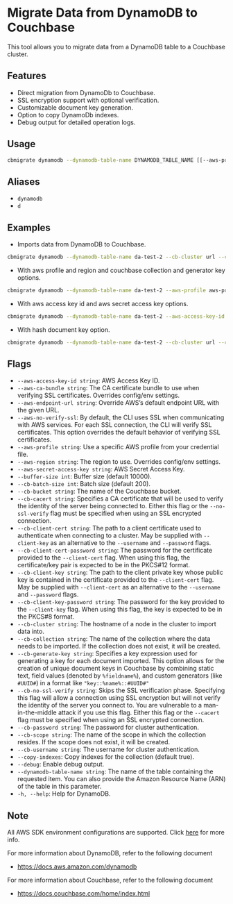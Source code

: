 
# Migrate Data from DynamoDB to Couchbase

This tool allows you to migrate data from a DynamoDB table to a Couchbase cluster.

## Features

- Direct migration from DynamoDb to Couchbase.
- SSL encryption support with optional verification.
- Customizable document key generation.
- Option to copy DynamoDb indexes.
- Debug output for detailed operation logs.

## Usage

```sh
cbmigrate dynamodb --dynamodb-table-name DYNAMODB_TABLE_NAME [[--aws-profile AWS_PROFILE] | [--aws-access-key-id AWS_ACCESS_KEY_ID --aws-secret-access-key AWS_SECRET_ACCESS_KEY]] [--aws-region AWS_REGION] [--aws-endpoint-url AWS_ENDPOINT_URL] [--aws-no-verify-ssl] [--aws-ca-bundle AWS_CA_BUNDLE] --cb-cluster CB_CLUSTER (--cb-username CB_USERNAME --cb-password CB_PASSWORD | --cb-client-cert CB_CLIENT_CERT [--cb-client-cert-password CB_CLIENT_CERT_PASSWORD] [--cb-client-key CB_CLIENT_KEY] [--cb-client-key-password CB_CLIENT_KEY_PASSWORD]) [--cb-cacert CB_CACERT] [--cb-no-ssl-verify CB_NO_SSL_VERIFY] [--cb-bucket CB_BUCKET] [--cb-scope CB_SCOPE] [--cb-collection CB_COLLECTION] [--cb-batch-size CB_BATCH_SIZE] [--hash-document-key sha256,sha512] [--debug] [--cb-generate-key CB_GENERATE_KEY] [--copy-indexes] [--buffer-size BUFFER_SIZE] [--help HELP]
```

## Aliases

- `dynamodb`
- `d`

## Examples

- Imports data from DynamoDB to Couchbase.
```sh
cbmigrate dynamodb --dynamodb-table-name da-test-2 --cb-cluster url --cb-username username --cb-password password --cb-bucket bucket-name --cb-scope scope-name
```

- With aws profile and region and couchbase collection and generator key options.
```sh
cbmigrate dynamodb --dynamodb-table-name da-test-2 --aws-profile aws-profile --aws-region aws-region --cb-cluster url --cb-username username --cb-password password --cb-bucket bucket-name --cb-scope scope-name --cb-collection collection-name --cb-generate-key key::#UUID#
```

- With aws access key id and aws secret access key options.
```sh
cbmigrate dynamodb --dynamodb-table-name da-test-2 --aws-access-key-id aws-access-key-id --aws-secret-access-key aws-secret-access-key --aws-region aws-region --cb-cluster url --cb-username username --cb-password password --cb-bucket bucket-name --cb-scope scope-name
```

- With hash document key option.
```sh
cbmigrate dynamodb --dynamodb-table-name da-test-2 --cb-cluster url --cb-username username --cb-password password --cb-bucket bucket-name --cb-scope scope-name --cb-collection collection-name --cb-generate-key key::%firstname%::%lastname% --hash-document-key sha256
```

## Flags

- `--aws-access-key-id string`: AWS Access Key ID.
- `--aws-ca-bundle string`: The CA certificate bundle to use when verifying SSL certificates. Overrides config/env settings.
- `--aws-endpoint-url string`: Override AWS’s default endpoint URL with the given URL.
- `--aws-no-verify-ssl`: By default, the CLI uses SSL when communicating with AWS services. For each SSL connection, the CLI will verify SSL certificates. This option overrides the default behavior of verifying SSL certificates.
- `--aws-profile string`: Use a specific AWS profile from your credential file.
- `--aws-region string`: The region to use. Overrides config/env settings.
- `--aws-secret-access-key string`: AWS Secret Access Key.
- `--buffer-size int`: Buffer size (default 10000).
- `--cb-batch-size int`: Batch size (default 200).
- `--cb-bucket string`: The name of the Couchbase bucket.
- `--cb-cacert string`: Specifies a CA certificate that will be used to verify the identity of the server being connected to. Either this flag or the `--no-ssl-verify` flag must be specified when using an SSL encrypted connection.
- `--cb-client-cert string`: The path to a client certificate used to authenticate when connecting to a cluster. May be supplied with `--client-key` as an alternative to the `--username` and `--password` flags.
- `--cb-client-cert-password string`: The password for the certificate provided to the `--client-cert` flag. When using this flag, the certificate/key pair is expected to be in the PKCS#12 format.
- `--cb-client-key string`: The path to the client private key whose public key is contained in the certificate provided to the `--client-cert` flag. May be supplied with `--client-cert` as an alternative to the `--username` and `--password` flags.
- `--cb-client-key-password string`: The password for the key provided to the `--client-key` flag. When using this flag, the key is expected to be in the PKCS#8 format.
- `--cb-cluster string`: The hostname of a node in the cluster to import data into.
- `--cb-collection string`: The name of the collection where the data needs to be imported. If the collection does not exist, it will be created.
- `--cb-generate-key string`: Specifies a key expression used for generating a key for each document imported. This option allows for the creation of unique document keys in Couchbase by combining static text, field values (denoted by `%fieldname%`), and custom generators (like `#UUID#`) in a format like `"key::%name%::#UUID#"`
- `--cb-no-ssl-verify string`: Skips the SSL verification phase. Specifying this flag will allow a connection using SSL encryption but will not verify the identity of the server you connect to. You are vulnerable to a man-in-the-middle attack if you use this flag. Either this flag or the `--cacert` flag must be specified when using an SSL encrypted connection.
- `--cb-password string`: The password for cluster authentication.
- `--cb-scope string`: The name of the scope in which the collection resides. If the scope does not exist, it will be created.
- `--cb-username string`: The username for cluster authentication.
- `--copy-indexes`: Copy indexes for the collection (default true).
- `--debug`: Enable debug output.
- `--dynamodb-table-name string`: The name of the table containing the requested item. You can also provide the Amazon Resource Name (ARN) of the table in this parameter.
- `-h, --help`: Help for DynamoDB.

## Note
All AWS SDK environment configurations are supported. Click [here](https://docs.aws.amazon.com/sdkref/latest/guide/environment-variables.html) for more info.

For more information about DynamoDB, refer to the following document
- https://docs.aws.amazon.com/dynamodb

For more information about Couchbase, refer to the following document
- https://docs.couchbase.com/home/index.html
